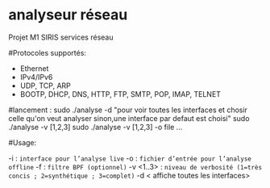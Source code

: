 # analyseur réseau
Projet M1 SIRIS services réseau

#Protocoles supportés: 

- Ethernet
- IPv4/IPv6
- UDP, TCP, ARP
- BOOTP, DHCP, DNS, HTTP, FTP, SMTP, POP, IMAP, TELNET


#lancement :
						sudo ./analyse -d "pour voir toutes les interfaces et chosir celle qu'on veut analyser
															 sinon,une interface par defaut est choisi"
						sudo ./analyse -v [1,2,3]
						sudo ./analyse -v [1,2,3]	-o file	...

#Usage:

-i <interface> : `interface pour l’analyse live`
-o <fichier> : `fichier d’entrée pour l’analyse offline`
-f <filtre> : `filtre BPF (optionnel)`
-v <1..3> : `niveau de verbosité (1=très concis ; 2=synthétique ; 3=complet)`
-d < affiche toutes les interfaces>

